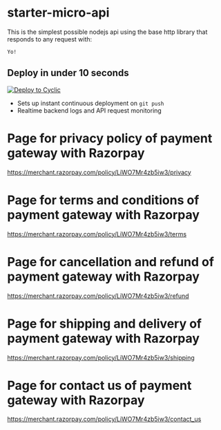 # starter-micro-api

This is the simplest possible nodejs api using the base http library that responds to any request with: 
```
Yo!
```

## Deploy in under 10 seconds

[![Deploy to Cyclic](https://deploy.cyclic.app/button.svg)](https://deploy.cyclic.app/)
- Sets up instant continuous deployment on `git push`
- Realtime backend logs and API request monitoring


# Page for privacy policy of payment gateway with Razorpay
https://merchant.razorpay.com/policy/LiWO7Mr4zb5iw3/privacy

# Page for terms and conditions of payment gateway with Razorpay
https://merchant.razorpay.com/policy/LiWO7Mr4zb5iw3/terms


# Page for cancellation and refund of payment gateway with Razorpay
https://merchant.razorpay.com/policy/LiWO7Mr4zb5iw3/refund


# Page for shipping and delivery of payment gateway with Razorpay
https://merchant.razorpay.com/policy/LiWO7Mr4zb5iw3/shipping


# Page for contact us of payment gateway with Razorpay
https://merchant.razorpay.com/policy/LiWO7Mr4zb5iw3/contact_us